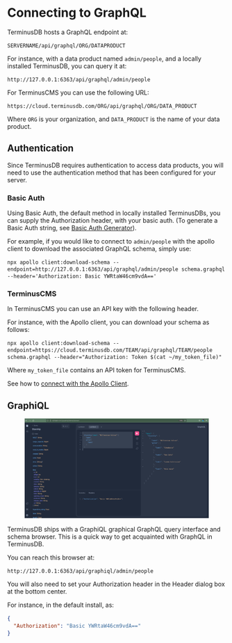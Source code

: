 # Connecting to GraphQL

TerminusDB hosts a GraphQL endpoint at:

```
SERVERNAME/api/graphql/ORG/DATAPRODUCT
```

For instance, with a data product named `admin/people`, and a locally installed TerminusDB, you can query it at:

```
http://127.0.0.1:6363/api/graphql/admin/people
```

For TerminusCMS you can use the following URL:

```
https://cloud.terminusdb.com/ORG/api/graphql/ORG/DATA_PRODUCT
```

Where `ORG` is your organization, and `DATA_PRODUCT` is the name of your data product.

## Authentication

Since TerminusDB requires authentication to access data products, you will need to use the authentication method that has been configured for your server.

### Basic Auth

Using Basic Auth, the default method in locally installed TerminusDBs, you can supply the Authorization header, with your basic auth. (To generate a Basic Auth string, see [Basic Auth Generator](https://www.blitter.se/utils/basic-authentication-header-generator/)).

For example, if you would like to connect to `admin/people` with the apollo client to download the associated GraphQL schema, simply use:

```shell
npx apollo client:download-schema --endpoint=http://127.0.0.1:6363/api/graphql/admin/people schema.graphql --header='Authorization: Basic YWRtaW46cm9vdA=='
```

### TerminusCMS

In TerminusCMS you can use an API key with the following header.

For instance, with the Apollo client, you can download your schema as follows:

```shell
npx apollo client:download-schema --endpoint=https://cloud.terminusdb.com/TEAM/api/graphql/TEAM/people schema.graphql --header="Authorization: Token $(cat ~/my_token_file)"
```

Where `my_token_file` contains an API token for TerminusCMS.

See how to [connect with the Apollo Client](connect-with-apollo-client.md).

## GraphiQL

<figure><img src="../../../.gitbook/assets/millenium_falcon_graphql.png" alt="GraphiQL interface screen shot"><figcaption></figcaption></figure>

TerminusDB ships with a GraphiQL graphical GraphQL query interface and schema browser. This is a quick way to get acquainted with GraphQL in TerminusDB.

You can reach this browser at:

```
http://127.0.0.1:6363/api/graphiql/admin/people
```

You will also need to set your Authorization header in the Header dialog box at the bottom center.

For instance, in the default install, as:

```json
{
  "Authorization": "Basic YWRtaW46cm9vdA=="
}
```

